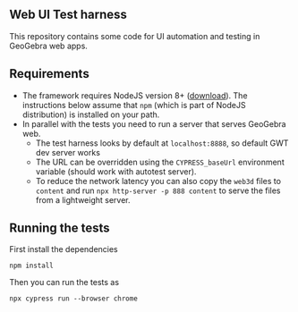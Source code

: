 ## Web UI Test harness
This repository contains some code for UI automation and testing in GeoGebra web
apps. 

## Requirements
- The framework requires NodeJS version 8+ ([download](https://nodejs.org/en/download/)). 
The instructions below assume that `npm` (which is part of NodeJS distribution) 
is installed on your path.
- In parallel with the tests you need to run a server that serves GeoGebra web.
  - The test harness looks by default at `localhost:8888`, so default GWT dev server works
  - The URL can be overridden using the `CYPRESS_baseUrl` environment variable
    (should work with autotest server).
  - To reduce the network latency you can also copy the `web3d` files to `content`
    and run `npx http-server -p 888 content` to serve the files from a lightweight 
    server.

## Running the tests
First install the dependencies
```
npm install
```

Then you can run the tests as
```
npx cypress run --browser chrome
```